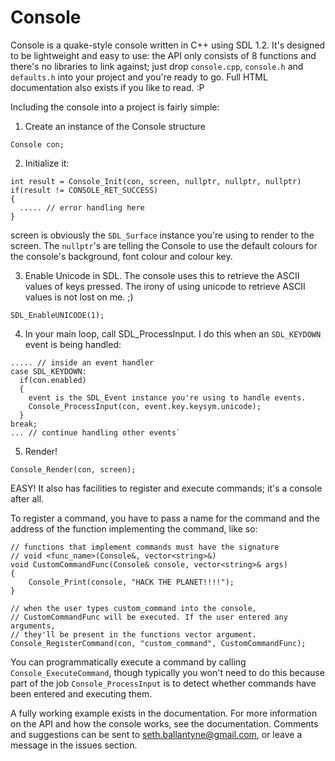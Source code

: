 # Console
Console is a quake-style console written in C++ using SDL 1.2. It's designed to be lightweight and easy to use: the API only consists of 8 functions and there's no libraries to link against; just drop `console.cpp`, `console.h` and `defaults.h` into your project and you're ready to go. Full HTML documentation also exists if you like to read. :P

Including the console into a project is fairly simple:

1. Create an instance of the Console structure
```
Console con;
```

2. Initialize it:
```
int result = Console_Init(con, screen, nullptr, nullptr, nullptr)
if(result != CONSOLE_RET_SUCCESS)
{
  ..... // error handling here
}
```
screen is obviously the `SDL_Surface` instance you're using to render to the screen. The `nullptr`'s are telling the Console
to use the default colours for the console's background, font colour and colour key.

3. Enable Unicode in SDL. The console uses this to retrieve the ASCII values of keys pressed. The irony of using unicode to retrieve ASCII values is not lost on me. ;)
```
SDL_EnableUNICODE(1);
```

4. In your main loop, call SDL_ProcessInput. I do this when an `SDL_KEYDOWN` event is being handled:

```
..... // inside an event handler
case SDL_KEYDOWN:
  if(con.enabled)
  {
    event is the SDL_Event instance you're using to handle events. 
    Console_ProcessInput(con, event.key.keysym.unicode);
  }
break;
... // continue handling other events`
```

5. Render!
```
Console_Render(con, screen);
```

EASY! It also has facilities to register and execute commands; it's a console after all.

To register a command, you have to pass a name for the command and the address of the function implementing
the command, like so:

```
// functions that implement commands must have the signature
// void <func_name>(Console&, vector<string>&)
void CustomCommandFunc(Console& console, vector<string>& args)
{
	Console_Print(console, "HACK THE PLANET!!!!");
}

// when the user types custom_command into the console,
// CustomCommandFunc will be executed. If the user entered any arguments,
// they'll be present in the functions vector argument.
Console_RegisterCommand(con, "custom_command", CustomCommandFunc);
```

You can programmatically execute a command by calling `Console_ExecuteCommand`, though typically you won't need to do this because part of the job `Console_ProcessInput` is to detect whether commands have been entered and executing them.

A fully working example exists in the documentation. For more information on the API and how the console works, see the documentation. Comments and suggestions can be sent to seth.ballantyne@gmail.com, or leave a message in the issues section.
